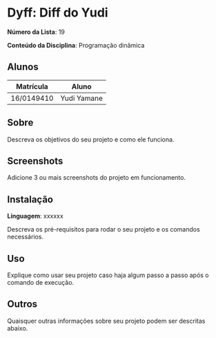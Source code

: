 # Dyff: Diff do Yudi

**Número da Lista**: 19

**Conteúdo da Disciplina**: Programação dinâmica

## Alunos
|Matrícula | Aluno |
| -- | -- |
| 16/0149410  |  Yudi Yamane |

## Sobre 
Descreva os objetivos do seu projeto e como ele funciona. 

## Screenshots
Adicione 3 ou mais screenshots do projeto em funcionamento.

## Instalação 
**Linguagem**: xxxxxx

Descreva os pré-requisitos para rodar o seu projeto e os comandos necessários.

## Uso 
Explique como usar seu projeto caso haja algum passo a passo após o comando de execução.

## Outros 
Quaisquer outras informações sobre seu projeto podem ser descritas abaixo.




